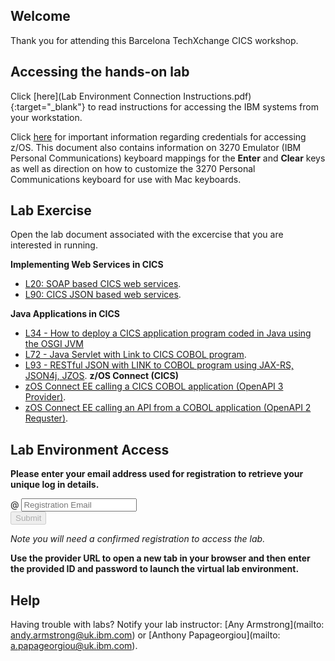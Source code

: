 <script src="https://ajax.googleapis.com/ajax/libs/jquery/3.1.0/jquery.min.js"></script>
<script src="./core-min.js"></script>
<script src="./md5-min.js"></script>
<script src="./wildfire-labs.js"></script>
<link href="https://cdn.jsdelivr.net/npm/bootstrap@5.1.0/dist/css/bootstrap.min.css" rel="stylesheet" integrity="sha384-KyZXEAg3QhqLMpG8r+8fhAXLRk2vvoC2f3B09zVXn8CA5QIVfZOJ3BCsw2P0p/We" crossorigin="anonymous">

## Welcome

Thank you for attending this Barcelona TechXchange CICS workshop. 

## Accessing the hands-on lab

Click [here](Lab Environment Connection Instructions.pdf){:target="_blank"} to read instructions for accessing the IBM systems from your workstation.

Click [here](https://github.com/ibm-wsc/zCONNEE-Wildfire-Workshop/blob/master/OpenAPI2/Important-Read%20Me.pdf) for important information regarding credentials for accessing z/OS. This document also contains information on 3270 Emulator (IBM Personal Communications) keyboard mappings for the **Enter** and **Clear** keys as well as direction on how to customize the 3270 Personal Communications keyboard for use with Mac keyboards.

## Lab Exercise

Open the lab document associated with the excercise that you are interested in running.  

**Implementing Web Services in CICS**
- [L20: SOAP based CICS web services](https://github.com/ibm-wsc/CICS-Conference-Labs/blob/main/L20-V61.02-SOAP-WebServices-.pdf).
- [L90: CICS JSON based web services](https://github.com/ibm-wsc/CICS-Conference-Labs/blob/main/L90-V61.02-JSON-Web-Service.pdf).

**Java Applications in CICS**
- [L34 - How to deploy a CICS application program coded in Java using the OSGI JVM](https://github.com/ibm-wsc/CICS-Conference-Labs/blob/main/L34-V61.01-Java-OSGi-Program.pdf) 
- [L72 - Java Servlet with Link to CICS COBOL program](https://github.com/ibm-wsc/CICS-Conference-Labs/blob/main/L72-V61.03-Java-Liberty-Program.pdf).
- [L93 - RESTful JSON with LINK to COBOL program using JAX-RS, JSON4j, JZOS](https://github.com/ibm-wsc/CICS-Conference-Labs/blob/main/L93-V61.02-Java-Liberty-REST.pdf).
**z/OS Connect (CICS)**
- [zOS Connect EE calling a CICS COBOL application (OpenAPI 3 Provider)](https://github.com/ibm-wsc/zCONNEE-Wildfire-Workshop/blob/master/OpenAPI3/Developing%20Native%20Server%20RESTful%20APIs%20for%20accessing%20a%20CICS%20Program%20.pdf).
- [zOS Connect EE calling an API from a COBOL application (OpenAPI 2 Requster)](https://github.com/ibm-wsc/zCONNEE-Wildfire-Workshop/blob/master/APIRequesters/Developing%20CICS%20API%20Requester%20Applications.pdf).

## Lab Environment Access 

**Please enter your email address used for registration to retrieve your unique log in details.**

<form onsubmit="return false;">
<div class="input-group mb-3 col-6">
<span class="input-group-text" id="basic-addon1">@</span>
<input type="email" class="form-control" placeholder="Registration Email" aria-label="Email" aria-describedby="basic-addon1" id="registration-email" maxlength="50" required oninput="validate();">
</div>
<div class="col-6">
<button id="btn-submit" class="btn btn-primary" type="submit" onclick="getLab(document.getElementById('registration-email').value)" disabled>Submit</button>
</div>
</form>
<div id="lab" class=".container .text-monospace">
<em>Note you will need a confirmed registration to access the lab.</em>
</div>

**Use the provider URL to open a new tab in your browser and then enter the provided ID and password to launch the virtual lab environment.**
## Help 
Having trouble with labs? Notify your lab instructor:   [Any Armstrong](mailto: andy.armstrong@uk.ibm.com) or [Anthony Papageorgiou](mailto: a.papageorgiou@uk.ibm.com).

